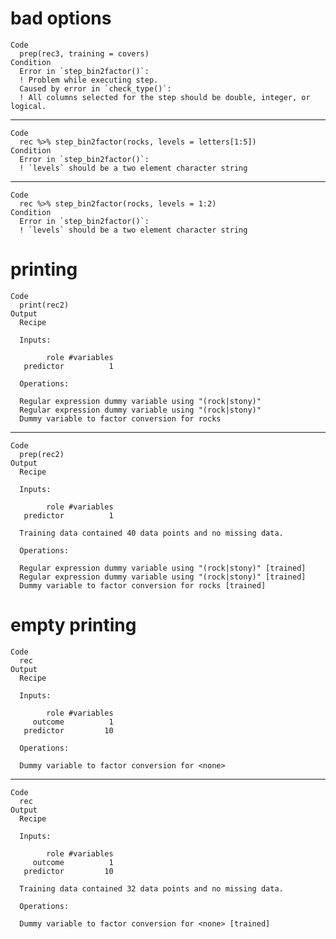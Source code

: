 # bad options

    Code
      prep(rec3, training = covers)
    Condition
      Error in `step_bin2factor()`:
      ! Problem while executing step.
      Caused by error in `check_type()`:
      ! All columns selected for the step should be double, integer, or logical.

---

    Code
      rec %>% step_bin2factor(rocks, levels = letters[1:5])
    Condition
      Error in `step_bin2factor()`:
      ! `levels` should be a two element character string

---

    Code
      rec %>% step_bin2factor(rocks, levels = 1:2)
    Condition
      Error in `step_bin2factor()`:
      ! `levels` should be a two element character string

# printing

    Code
      print(rec2)
    Output
      Recipe
      
      Inputs:
      
            role #variables
       predictor          1
      
      Operations:
      
      Regular expression dummy variable using "(rock|stony)"
      Regular expression dummy variable using "(rock|stony)"
      Dummy variable to factor conversion for rocks

---

    Code
      prep(rec2)
    Output
      Recipe
      
      Inputs:
      
            role #variables
       predictor          1
      
      Training data contained 40 data points and no missing data.
      
      Operations:
      
      Regular expression dummy variable using "(rock|stony)" [trained]
      Regular expression dummy variable using "(rock|stony)" [trained]
      Dummy variable to factor conversion for rocks [trained]

# empty printing

    Code
      rec
    Output
      Recipe
      
      Inputs:
      
            role #variables
         outcome          1
       predictor         10
      
      Operations:
      
      Dummy variable to factor conversion for <none>

---

    Code
      rec
    Output
      Recipe
      
      Inputs:
      
            role #variables
         outcome          1
       predictor         10
      
      Training data contained 32 data points and no missing data.
      
      Operations:
      
      Dummy variable to factor conversion for <none> [trained]

